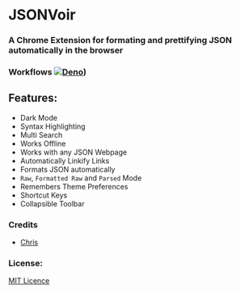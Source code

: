 
<!-- ![JSONVoir](https://github.com/chrispeterjeyaraj/jsonvoir/blob/main/images/banners/promo.png?raw=true) -->

# JSONVoir

### A Chrome Extension for formating and prettifying JSON automatically in the browser

### Workflows [![Deno](https://github.com/chrispeterjeyaraj/jsonvoir/actions/workflows/deno.yml/badge.svg?branch=main)](https://github.com/chrispeterjeyaraj/jsonvoir/actions/workflows/deno.yml))

## Features:
* Dark Mode
* Syntax Highlighting
* Multi Search
* Works Offline
* Works with any JSON Webpage
* Automatically Linkify Links
* Formats JSON automatically
* `Raw`, `Formatted Raw` and `Parsed` Mode
* Remembers Theme Preferences
* Shortcut Keys
* Collapsible Toolbar


<!-- ## Installation

**Method 1** - Install jsonvoir from [Chrome Web Store](https://chrome.google.com/webstore/detail/json-formatter/gpmodmeblccallcadopbcoeoejepgpnb)

**Method 2** - Install It locally
* clone/download this repo,
* open Chrome and go to chrome://chrome/extensions/,
* enable "Developer mode",
* click "Load unpacked extension",
* select the extension folder in this repo. -->

### Credits

* [Chris](https://github.com/chrispeterjeyaraj)

### License:

[MIT Licence](LICENSE)

